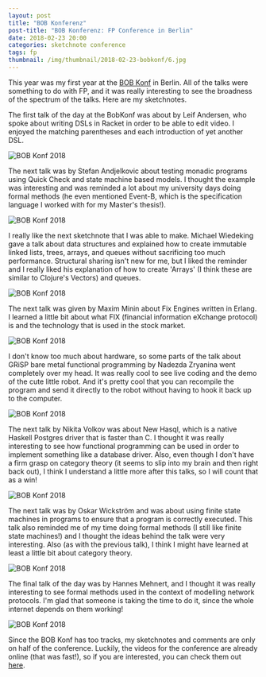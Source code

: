 ```yaml
---
layout: post
title: "BOB Konferenz"
post-title: "BOB Konferenz: FP Conference in Berlin"
date: 2018-02-23 20:00
categories: sketchnote conference
tags: fp
thumbnail: /img/thumbnail/2018-02-23-bobkonf/6.jpg
---
```


This year was my first year at the [BOB Konf](http://bobkonf.de/) in Berlin. All of the talks were something to do with FP, and it was really interesting to see the broadness of the spectrum of the talks. Here are my sketchnotes.

The first talk of the day at the BobKonf was about by Leif Andersen, who spoke about writing DSLs in Racket in order to be able to edit video. I enjoyed the matching parentheses and each introduction of yet another DSL.

![BOB Konf 2018](/img/2018-02-23-bobkonf/1.jpg "BOB Konf 2018")

The next talk was by Stefan Andjelkovic about testing monadic programs using Quick Check and state machine based models. I thought the example was interesting and was reminded a lot about my university days doing formal methods (he even mentioned Event-B, which is the specification language I worked with for my Master's thesis!).

![BOB Konf 2018](/img/2018-02-23-bobkonf/2.jpg "BOB Konf 2018")

I really like the next sketchnote that I was able to make. Michael Wiedeking gave a talk about data structures and explained how to create immutable linked lists, trees, arrays, and queues without sacrificing too much performance. Structural sharing isn't new for me, but I liked the reminder and I really liked his explanation of how to create 'Arrays' (I think these are similar to Clojure's Vectors) and queues.

![BOB Konf 2018](/img/2018-02-23-bobkonf/3.jpg "BOB Konf 2018")

The next talk was given by Maxim Minin about Fix Engines written in Erlang. I learned a little bit about what FIX (financial information eXchange protocol) is and the technology that is used in the stock market.

![BOB Konf 2018](/img/2018-02-23-bobkonf/4.jpg "BOB Konf 2018")

I don't know too much about hardware, so some parts of the talk about GRiSP bare metal functional programming by Nadezda Zryanina went completely over my head. It was really cool to see live coding and the demo of the cute little robot. And it's pretty cool that you can recompile the program and send it directly to the robot without having to hook it back up to the computer.

![BOB Konf 2018](/img/2018-02-23-bobkonf/5.jpg "BOB Konf 2018")

The next talk by Nikita Volkov was about New Hasql, which is a native Haskell Postgres driver that is faster than C. I thought it was really interesting to see how functional programming can be used in order to implement something like a database driver. Also, even though I don't have a firm grasp on category theory (it seems to slip into my brain and then right back out), I think I understand a little more after this talks, so I will count that as a win!

![BOB Konf 2018](/img/2018-02-23-bobkonf/6.jpg "BOB Konf 2018")

The next talk was by Oskar Wickström and was about using finite state machines in programs to ensure that a program is correctly executed. This talk also reminded me of my time doing formal methods (I still like finite state machines!) and I thought the ideas behind the talk were very interesting. Also (as with the previous talk), I think I might have learned at least a little bit about category theory.

![BOB Konf 2018](/img/2018-02-23-bobkonf/7.jpg "BOB Konf 2018")

The final talk of the day was by Hannes Mehnert, and I thought it was really interesting to see formal methods used in the context of modelling network protocols. I'm glad that someone is taking the time to do it, since the whole internet depends on them working!

![BOB Konf 2018](/img/2018-02-23-bobkonf/8.jpg "BOB Konf 2018")

Since the BOB Konf has too tracks, my sketchnotes and comments are only on half of the conference. Luckily, the videos for the conference are already online (that was fast!), so if you are interested, you can check them out [here](http://bobkonf.de/2018/en/program.html).
